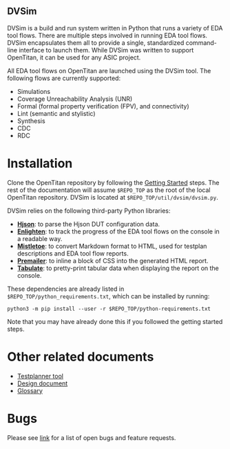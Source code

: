 ## DVSim

DVSim is a build and run system written in Python that runs a variety of EDA tool flows.
There are multiple steps involved in running EDA tool flows.
DVSim encapsulates them all to provide a single, standardized command-line interface to launch them.
While DVSim was written to support OpenTitan, it can be used for any ASIC project.

All EDA tool flows on OpenTitan are launched using the DVSim tool.
The following flows are currently supported:

* Simulations
* Coverage Unreachability Analysis (UNR)
* Formal (formal property verification (FPV), and connectivity)
* Lint (semantic and stylistic)
* Synthesis
* CDC
* RDC

# Installation

Clone the OpenTitan repository by following the [Getting Started](../../doc/getting_started/README.md) steps.
The rest of the documentation will assume `$REPO_TOP` as the root of the local OpenTitan repository.
DVSim is located at `$REPO_TOP/util/dvsim/dvsim.py`.

DVSim relies on the following third-party Python libraries:
* **[Hjson](https://hjson.github.io/)**: to parse the Hjson DUT configuration data.
* **[Enlighten](https://python-enlighten.readthedocs.io/en/stable/)**: to track the progress of the EDA tool flows on the console in a readable way.
* **[Mistletoe](https://pypi.org/project/mistletoe)**: to convert Markdown format to HTML, used for testplan descriptions and EDA tool flow reports.
* **[Premailer](https://pypi.org/project/premailer/)**: to inline a block of CSS into the generated HTML report.
* **[Tabulate](https://pypi.org/project/tabulate/)**: to pretty-print tabular data when displaying the report on the console.

These dependencies are already listed in `$REPO_TOP/python_requirements.txt`, which can be installed by running:

```console
python3 -m pip install --user -r $REPO_TOP/python-requirements.txt
```

Note that you may have already done this if you followed the getting started steps.

# Other related documents

* [Testplanner tool](./doc/testplanner.md)
* [Design document](./doc/design_doc.md)
* [Glossary](./doc/glossary.md)

# Bugs

Please see [link](https://github.com/lowRISC/opentitan/issues?q=is%3Aopen+is%3Aissue+label%3ATool%3Advsim) for a list of open bugs and feature requests.
